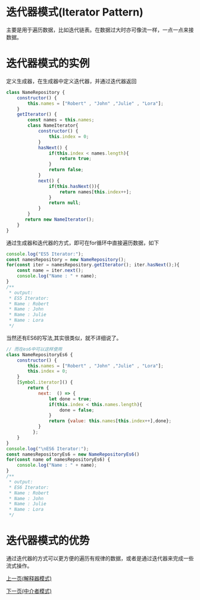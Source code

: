 # 迭代器模式(Iterator Pattern)
主要是用于遍历数据，比如迭代链表。在数据过大时亦可像流一样，一点一点来接数据。

# 迭代器模式的实例
定义生成器，在生成器中定义迭代器，并通过迭代器返回
```js
class NameRepository {
    constructor() {
        this.names = ["Robert" , "John" ,"Julie" , "Lora"];
    }
    getIterator() {
        const names = this.names;
        class NameIterator{
            constructor() {
                this.index = 0;
            }
            hasNext() {
                if(this.index < names.length){
                    return true;
                }
                return false;
            }
            next() {
                if(this.hasNext()){
                    return names[this.index++];
                }
                return null;
            }     
        }
       return new NameIterator();
    }
}
```
通过生成器和迭代器的方式，即可在for循环中直接遍历数据，如下
```js
console.log("ES5 Iterator:");
const namesRepository = new NameRepository();
for(const iter = namesRepository.getIterator(); iter.hasNext();){
    const name = iter.next();
    console.log("Name : " + name);
}
/**
 * output:
 * ES5 Iterator:
 * Name : Robert
 * Name : John
 * Name : Julie
 * Name : Lora
 */
```
当然还有ES6的写法,其实很类似，就不详细说了。
```js
// 而在es6中可以这样使用
class NameRepositoryEs6 {
    constructor() {
        this.names = ["Robert" , "John" ,"Julie" , "Lora"];
        this.index = 0;
    }
    [Symbol.iterator]() {
        return {
            next:  () => {
                let done = true;
                if(this.index < this.names.length){
                    done = false;
                }
                return {value: this.names[this.index++],done};
            }
          };
    }
}
console.log("\nES6 Iterator:");
const namesRepositoryEs6 = new NameRepositoryEs6()
for(const name of namesRepositoryEs6) {
    console.log("Name : " + name);
}
/**
 * output:
 * ES6 Iterator:
 * Name : Robert
 * Name : John
 * Name : Julie
 * Name : Lora
 */
```
# 迭代器模式的优势
通过迭代器的方式可以更方便的遍历有规律的数据，或者是通过迭代器来完成一些流式操作。

[上一页(解释器模式)](../interpreter-pattern/README.md)

[下一页(中介者模式)](../mediator-pattern/README.md)